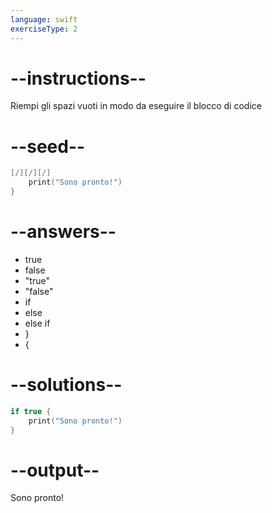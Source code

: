 ```yaml
---
language: swift
exerciseType: 2
---
```


# --instructions--

Riempi gli spazi vuoti in modo da eseguire il blocco di codice

# --seed--

```swift
[/][/][/]
    print("Sono pronto!")
}
```

# --answers--

- true 
- false
- "true"
- "false"
- if 
- else 
- else if 
- }
- {

# --solutions--

```swift
if true {
    print("Sono pronto!")
}
```

# --output--

Sono pronto!
